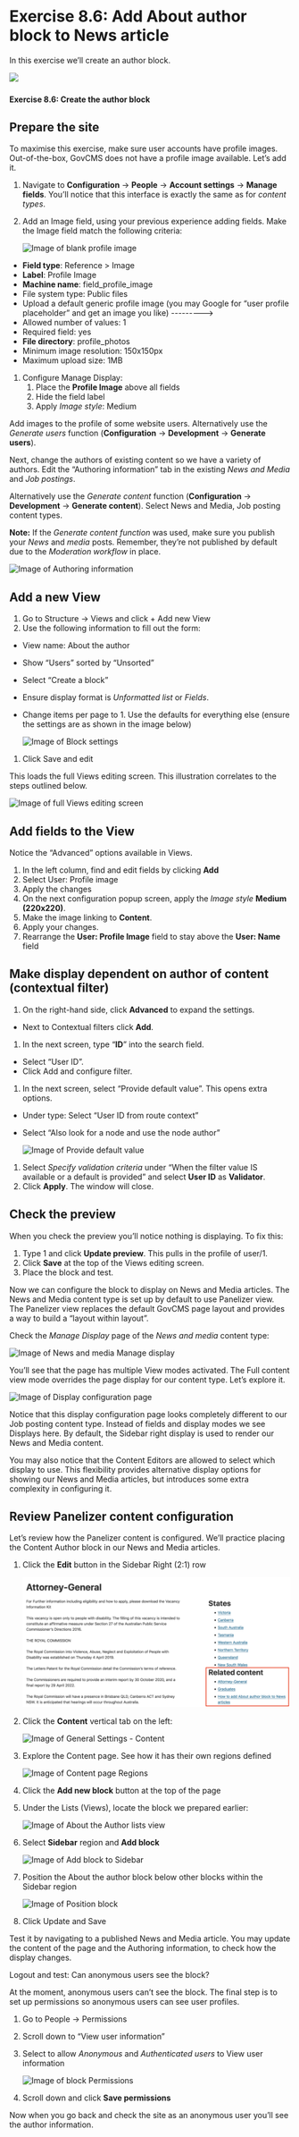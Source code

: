 # Exercise 8.6: Add About author block to News article

In this exercise we’ll create an author block.

![](https://blobscdn.gitbook.com/v0/b/gitbook-28427.appspot.com/o/assets%2Fgovcms-site-builder%2F-LzEeysPiuilE7VSaStD%2F-LzEfAJUmyaoiKMb8l4\_%2F115.png?generation=1579737221013347\&alt=media)

#### **Exercise 8.6:** Create the author block

## Prepare the site

To maximise this exercise, make sure user accounts have profile images. Out-of-the-box, GovCMS does not have a profile image available. Let’s add it.

1. Navigate to **Configuration** → **People** → **Account settings** → **Manage fields**. You’ll notice that this interface is exactly the same as for _content types_.
2.  Add an Image field, using your previous experience adding fields. Make the Image field match the following criteria:

    <img src="../.gitbook/assets/199.png" alt="Image of blank profile image" data-size="original">

* **Field type**: Reference > Image
* **Label**: Profile Image
* **Machine name**: field\_profile\_image
* File system type: Public files
* Upload a default generic profile image (you may Google for “user profile placeholder” and get an image you like) --------->
* Allowed number of values: 1
* Required field: yes
* **File directory**: profile\_photos
* Minimum image resolution: 150x150px
* Maximum upload size: 1MB

1. Configure Manage Display:
   1. Place the **Profile Image** above all fields
   2. Hide the field label
   3. Apply _Image style_: Medium

Add images to the profile of some website users. Alternatively use the _Generate users_ function (**Configuration** → **Development** → **Generate users**).

Next, change the authors of existing content so we have a variety of authors. Edit the “Authoring information” tab in the existing _News and Media_ and _Job postings_.

Alternatively use the _Generate content_ function (**Configuration** → **Development** → **Generate content**). Select News and Media, Job posting content types.

**Note:** If the _Generate content function_ was used, make sure you publish your _News_ and _media_ posts. Remember, they’re not published by default due to the _Moderation workflow_ in place.

![Image of Authoring information](../.gitbook/assets/200.png)

## Add a new View

1. Go to Structure → Views and click + Add new View
2. Use the following information to fill out the form:

* View name: About the author
* Show “Users” sorted by “Unsorted”
* Select “Create a block”
* Ensure display format is _Unformatted list_ or _Fields_.
*   Change items per page to 1. Use the defaults for everything else (ensure the settings are as shown in the image below)

    <img src="../.gitbook/assets/201.png" alt="Image of Block settings" data-size="original">

1. Click Save and edit

This loads the full Views editing screen. This illustration correlates to the steps outlined below.

![Image of full Views editing screen](../.gitbook/assets/202.png)

## Add fields to the View

Notice the “Advanced” options available in Views.

1. In the left column, find and edit fields by clicking **Add**
2. Select User: Profile image
3. Apply the changes
4. On the next configuration popup screen, apply the _Image style_ **Medium (220x220)**.
5. Make the image linking to **Content**.
6. Apply your changes.
7. Rearrange the **User: Profile Image** field to stay above the **User: Name** field

## Make display dependent on author of content (contextual filter)

1. On the right-hand side, click **Advanced** to expand the settings.

* Next to Contextual filters click **Add**.

1. In the next screen, type “**ID**” into the search field.

* Select “User ID”.
* Click Add and configure filter.

1. In the next screen, select “Provide default value”. This opens extra options.

* Under type: Select “User ID from route context”
*   Select “Also look for a node and use the node author”

    <img src="../.gitbook/assets/203.png" alt="Image of Provide default value" data-size="original">

1. Select _Specify validation criteria_ under “When the filter value IS available or a default is provided” and select **User ID** as **Validator**.
2. Click **Apply**. The window will close.

## Check the preview

When you check the preview you’ll notice nothing is displaying. To fix this:

1. Type 1 and click **Update preview**. This pulls in the profile of user/1.
2. Click **Save** at the top of the Views editing screen.
3. Place the block and test.

Now we can configure the block to display on News and Media articles. The News and Media content type is set up by default to use Panelizer view. The Panelizer view replaces the default GovCMS page layout and provides a way to build a “layout within layout”.

Check the _Manage Display_ page of the _News and media_ content type:

![Image of News and media Manage display](../.gitbook/assets/204.png)

You’ll see that the page has multiple View modes activated. The Full content view mode overrides the page display for our content type. Let’s explore it.

![Image of Display configuration page](../.gitbook/assets/205.png)

Notice that this display configuration page looks completely different to our Job posting content type. Instead of fields and display modes we see Displays here. By default, the Sidebar right display is used to render our News and Media content.

You may also notice that the Content Editors are allowed to select which display to use. This flexibility provides alternative display options for showing our News and Media articles, but introduces some extra complexity in configuring it.

## Review Panelizer content configuration

Let’s review how the Panelizer content is configured. We’ll practice placing the Content Author block in our News and Media articles.

1.  Click the **Edit** button in the Sidebar Right (2:1) row

    <img src="../.gitbook/assets/115 (1) (1) (1) (1) (2).png" alt="Image of Edit Sidebar Right" data-size="original">
2.  Click the **Content** vertical tab on the left:

    <img src="../.gitbook/assets/207.png" alt="Image of General Settings - Content" data-size="original">
3.  Explore the Content page. See how it has their own regions defined

    <img src="../.gitbook/assets/208.png" alt="Image of Content page Regions" data-size="original">
4. Click the **Add new block** button at the top of the page
5.  Under the Lists (Views), locate the block we prepared earlier:

    <img src="../.gitbook/assets/209.png" alt="Image of About the Author lists view" data-size="original">
6.  Select **Sidebar** region and **Add block**

    <img src="../.gitbook/assets/210.png" alt="Image of Add block to Sidebar" data-size="original">
7.  Position the About the author block below other blocks within the Sidebar region

    <img src="../.gitbook/assets/211.png" alt="Image of Position block" data-size="original">
8. Click Update and Save

Test it by navigating to a published News and Media article. You may update the content of the page and the Authoring information, to check how the display changes.

Logout and test: Can anonymous users see the block?

At the moment, anonymous users can’t see the block. The final step is to set up permissions so anonymous users can see user profiles.

1. Go to People → Permissions
2. Scroll down to “View user information”
3.  Select to allow _Anonymous_ and _Authenticated users_ to View user information

    <img src="../.gitbook/assets/212.png" alt="Image of block Permissions" data-size="original">
4. Scroll down and click **Save permissions**

Now when you go back and check the site as an anonymous user you’ll see the author information.
